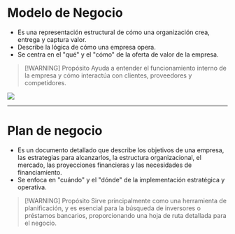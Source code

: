 # Modelo de Negocio
- Es una representación estructural de cómo una organización crea, entrega y captura valor.
- Describe la lógica de cómo una empresa opera.
- Se centra en el "qué" y el "cómo" de la oferta de valor de la empresa.

> [!WARNING] Propósito
> Ayuda a entender el funcionamiento interno de la empresa y cómo interactúa con clientes, proveedores y competidores.

![](img/Pasted%20image%2020240924162433.png)

---

# Plan de negocio
- Es un documento detallado que describe los objetivos de una empresa, las estrategias para alcanzarlos, la estructura organizacional, el mercado, las proyecciones financieras y las necesidades de financiamiento.
- Se enfoca en "cuándo" y el "dónde" de la implementación estratégica y operativa. 

> [!WARNING] Propósito
> Sirve principalmente como una herramienta de planificación, y es esencial para la búsqueda de inversores o préstamos bancarios, proporcionando una hoja de ruta detallada para el negocio.


